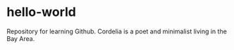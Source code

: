 # hello-world
Repository for learning Github.
Cordelia is a poet and minimalist living in the Bay Area.

